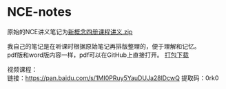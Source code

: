 # NCE-notes

原始的NCE讲义笔记为[新概念四册课程讲义.zip](https://github.com/qujianxin/NCE-notes/raw/master/%E6%96%B0%E6%A6%82%E5%BF%B5%E5%9B%9B%E5%86%8C%E8%AF%BE%E7%A8%8B%E8%AE%B2%E4%B9%89.zip)


我自己的笔记是在听课时根据原始笔记再排版整理的，便于理解和记忆。  
pdf版和word版内容一样，pdf可以在GitHub上直接打开。
[打包下载](https://github.com/qujianxin/NCE-notes/archive/master.zip)


视频课程：  
链接：https://pan.baidu.com/s/1MI0PRuy5YauDUJa28lDcwQ 
提取码：0rk0 